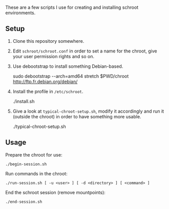 These are a few scripts I use for creating and installing schroot environments.

## Setup

1. Clone this repository somewhere.

2. Edit `schroot/schroot.conf` in order to set a name for the chroot, give your user permission rights and so on.

3. Use debootstrap to install something Debian-based.

    sudo debootstrap --arch=amd64 stretch $PWD/chroot http://ftp.fr.debian.org/debian/

4. Install the profile in `/etc/schroot`.

    ./install.sh

5. Give a look at `typical-chroot-setup.sh`, modify it accordingly and run it (outside the chroot) in order to have something more usable.

    ./typical-chroot-setup.sh

## Usage

Prepare the chroot for use:

    ./begin-session.sh

Run commands in the chroot:

    ./run-session.sh [ -u <user> ] [ -d <directory> ] [ <command> ]

End the schroot session (remove mountpoints):

    ./end-session.sh

